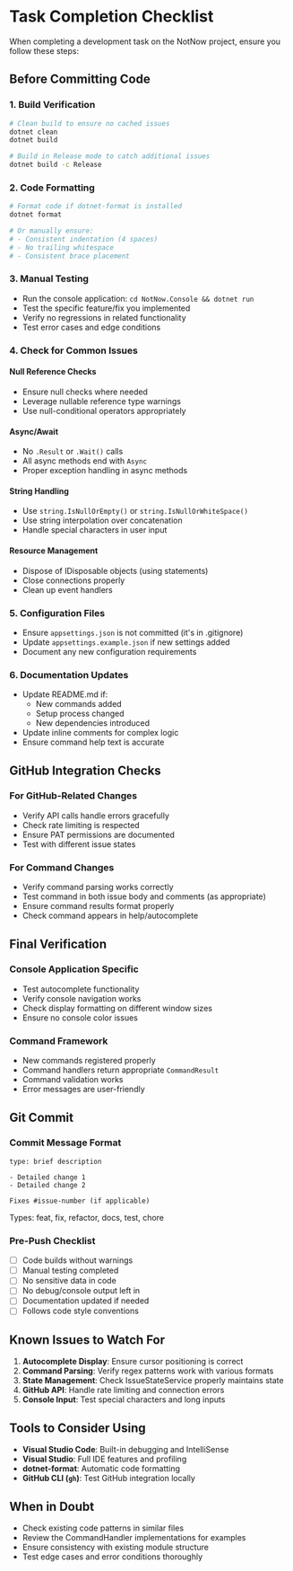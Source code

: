 # Task Completion Checklist

When completing a development task on the NotNow project, ensure you follow these steps:

## Before Committing Code

### 1. Build Verification
```bash
# Clean build to ensure no cached issues
dotnet clean
dotnet build

# Build in Release mode to catch additional issues
dotnet build -c Release
```

### 2. Code Formatting
```bash
# Format code if dotnet-format is installed
dotnet format

# Or manually ensure:
# - Consistent indentation (4 spaces)
# - No trailing whitespace
# - Consistent brace placement
```

### 3. Manual Testing
- Run the console application: `cd NotNow.Console && dotnet run`
- Test the specific feature/fix you implemented
- Verify no regressions in related functionality
- Test error cases and edge conditions

### 4. Check for Common Issues

#### Null Reference Checks
- Ensure null checks where needed
- Leverage nullable reference type warnings
- Use null-conditional operators appropriately

#### Async/Await
- No `.Result` or `.Wait()` calls
- All async methods end with `Async`
- Proper exception handling in async methods

#### String Handling
- Use `string.IsNullOrEmpty()` or `string.IsNullOrWhiteSpace()`
- Use string interpolation over concatenation
- Handle special characters in user input

#### Resource Management
- Dispose of IDisposable objects (using statements)
- Close connections properly
- Clean up event handlers

### 5. Configuration Files
- Ensure `appsettings.json` is not committed (it's in .gitignore)
- Update `appsettings.example.json` if new settings added
- Document any new configuration requirements

### 6. Documentation Updates
- Update README.md if:
  - New commands added
  - Setup process changed
  - New dependencies introduced
- Update inline comments for complex logic
- Ensure command help text is accurate

## GitHub Integration Checks

### For GitHub-Related Changes
- Verify API calls handle errors gracefully
- Check rate limiting is respected
- Ensure PAT permissions are documented
- Test with different issue states

### For Command Changes
- Verify command parsing works correctly
- Test command in both issue body and comments (as appropriate)
- Ensure command results format properly
- Check command appears in help/autocomplete

## Final Verification

### Console Application Specific
- Test autocomplete functionality
- Verify console navigation works
- Check display formatting on different window sizes
- Ensure no console color issues

### Command Framework
- New commands registered properly
- Command handlers return appropriate `CommandResult`
- Command validation works
- Error messages are user-friendly

## Git Commit

### Commit Message Format
```
type: brief description

- Detailed change 1
- Detailed change 2

Fixes #issue-number (if applicable)
```

Types: feat, fix, refactor, docs, test, chore

### Pre-Push Checklist
- [ ] Code builds without warnings
- [ ] Manual testing completed
- [ ] No sensitive data in code
- [ ] No debug/console output left in
- [ ] Documentation updated if needed
- [ ] Follows code style conventions

## Known Issues to Watch For

1. **Autocomplete Display**: Ensure cursor positioning is correct
2. **Command Parsing**: Verify regex patterns work with various formats
3. **State Management**: Check IssueStateService properly maintains state
4. **GitHub API**: Handle rate limiting and connection errors
5. **Console Input**: Test special characters and long inputs

## Tools to Consider Using

- **Visual Studio Code**: Built-in debugging and IntelliSense
- **Visual Studio**: Full IDE features and profiling
- **dotnet-format**: Automatic code formatting
- **GitHub CLI (`gh`)**: Test GitHub integration locally

## When in Doubt

- Check existing code patterns in similar files
- Review the CommandHandler implementations for examples
- Ensure consistency with existing module structure
- Test edge cases and error conditions thoroughly